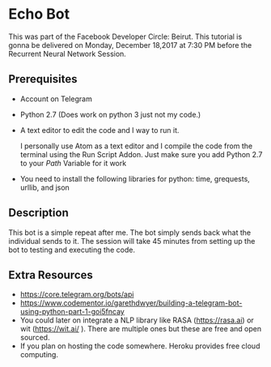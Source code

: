 # Echo Bot
This was part of the Facebook Developer Circle: Beirut. This tutorial is gonna be delivered on Monday, December 18,2017 at 7:30 PM before the Recurrent Neural Network Session.

## Prerequisites
* Account on Telegram
* Python 2.7 (Does work on python 3 just not my code.)
* A text editor to edit the code and I way to run it.

  I personally use Atom as a text editor and I compile the code from the terminal using the Run Script Addon. Just make sure you add Python 2.7 to your *Path* Variable for it work

* You need to install the following libraries for python: time, grequests, urllib, and json

## Description
This bot is a simple repeat after me. The bot simply sends back what the individual sends to it. The session will take 45 minutes from setting up the bot to testing and executing the code.

## Extra Resources
* https://core.telegram.org/bots/api
* https://www.codementor.io/garethdwyer/building-a-telegram-bot-using-python-part-1-goi5fncay
* You could later on integrate a NLP library like RASA (https://rasa.ai) or wit (https://wit.ai/ ). There are multiple ones but these are free and open sourced.
* If you plan on hosting the code somewhere. Heroku provides free cloud computing. 
